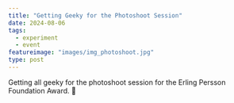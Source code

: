 ```yaml
---
title: "Getting Geeky for the Photoshoot Session"
date: 2024-08-06
tags:
  - experiment
  - event
featureimage: "images/img_photoshoot.jpg"
type: post
---
```


Getting all geeky for the photoshoot session for the Erling Persson Foundation Award. 📸
